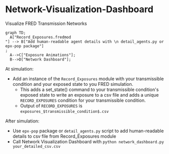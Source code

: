 # Network-Visualization-Dashboard
Visualize FRED Transmission Networks

```mermaid
graph TD;
  A["Record_Exposures.fredmod
"] --> B["Add human-readable agent details with \n detail_agents.py or epx-pop package"]
;
  A-->C["Exposure Animations"];
  B-->D["Network Dashboard"];
```

At simulation:
- Add an instance of the `Record_Exposures` module with your transmissible condition and your exposed state to you FRED simulation.
  - This adds a set_state() command to your transmissible condition's exposed state to write an exposure to a csv file and adds a unique `RECORD_EXPOSURES` condition for your transmissible condition.
  - Output of `RECORD_EXPOSURES` is `exposures_$transmissible_condition$.csv`

After simulation:
- Use `epx-pop` package or `detail_agents.py` script to add human-readable details to csv file from Record_Exposures module
- Call Network Visualization Dashboard with `python network_dashboard.py your_detailed_csv.csv`
